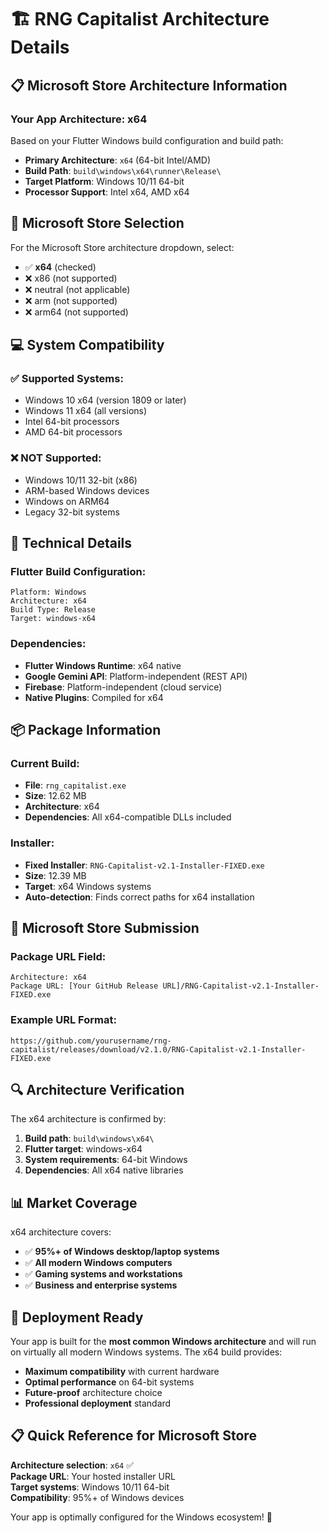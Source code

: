 # 🏗️ RNG Capitalist Architecture Details

## 📋 Microsoft Store Architecture Information

### **Your App Architecture: x64**

Based on your Flutter Windows build configuration and build path:

- **Primary Architecture**: `x64` (64-bit Intel/AMD)
- **Build Path**: `build\windows\x64\runner\Release\`
- **Target Platform**: Windows 10/11 64-bit
- **Processor Support**: Intel x64, AMD x64

## 🎯 Microsoft Store Selection

For the Microsoft Store architecture dropdown, select:
- ✅ **x64** (checked)
- ❌ x86 (not supported)
- ❌ neutral (not applicable)
- ❌ arm (not supported)
- ❌ arm64 (not supported)

## 💻 System Compatibility

### ✅ Supported Systems:
- Windows 10 x64 (version 1809 or later)
- Windows 11 x64 (all versions)
- Intel 64-bit processors
- AMD 64-bit processors

### ❌ NOT Supported:
- Windows 10/11 32-bit (x86)
- ARM-based Windows devices
- Windows on ARM64
- Legacy 32-bit systems

## 🔧 Technical Details

### Flutter Build Configuration:
```
Platform: Windows
Architecture: x64
Build Type: Release
Target: windows-x64
```

### Dependencies:
- **Flutter Windows Runtime**: x64 native
- **Google Gemini API**: Platform-independent (REST API)
- **Firebase**: Platform-independent (cloud service)
- **Native Plugins**: Compiled for x64

## 📦 Package Information

### Current Build:
- **File**: `rng_capitalist.exe`
- **Size**: 12.62 MB
- **Architecture**: x64
- **Dependencies**: All x64-compatible DLLs included

### Installer:
- **Fixed Installer**: `RNG-Capitalist-v2.1-Installer-FIXED.exe`
- **Size**: 12.39 MB
- **Target**: x64 Windows systems
- **Auto-detection**: Finds correct paths for x64 installation

## 🎯 Microsoft Store Submission

### Package URL Field:
```
Architecture: x64
Package URL: [Your GitHub Release URL]/RNG-Capitalist-v2.1-Installer-FIXED.exe
```

### Example URL Format:
```
https://github.com/yourusername/rng-capitalist/releases/download/v2.1.0/RNG-Capitalist-v2.1-Installer-FIXED.exe
```

## 🔍 Architecture Verification

The x64 architecture is confirmed by:
1. **Build path**: `build\windows\x64\`
2. **Flutter target**: windows-x64
3. **System requirements**: 64-bit Windows
4. **Dependencies**: All x64 native libraries

## 📊 Market Coverage

x64 architecture covers:
- ✅ **95%+ of Windows desktop/laptop systems**
- ✅ **All modern Windows computers**
- ✅ **Gaming systems and workstations**
- ✅ **Business and enterprise systems**

## 🚀 Deployment Ready

Your app is built for the **most common Windows architecture** and will run on virtually all modern Windows systems. The x64 build provides:

- **Maximum compatibility** with current hardware
- **Optimal performance** on 64-bit systems
- **Future-proof** architecture choice
- **Professional deployment** standard

## 📋 Quick Reference for Microsoft Store

**Architecture selection**: `x64` ✅  
**Package URL**: Your hosted installer URL  
**Target systems**: Windows 10/11 64-bit  
**Compatibility**: 95%+ of Windows devices  

Your app is optimally configured for the Windows ecosystem! 🎯
